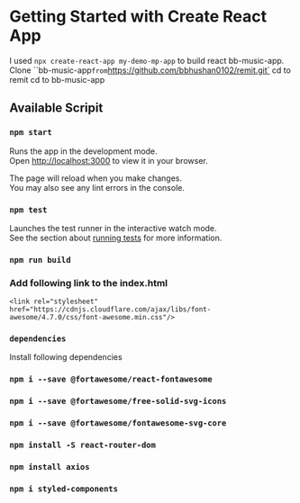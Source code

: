 # Getting Started with Create React App

I used `npx create-react-app my-demo-mp-app` to build react bb-music-app.
Clone ``bb-music-app` from `https://github.com/bbhushan0102/remit.git`
cd to remit
cd to bb-music-app

## Available Scripit


### `npm start`

Runs the app in the development mode.\
Open [http://localhost:3000](http://localhost:3000) to view it in your browser.

The page will reload when you make changes.\
You may also see any lint errors in the console.

### `npm test`

Launches the test runner in the interactive watch mode.\
See the section about [running tests](https://facebook.github.io/create-react-app/docs/running-tests) for more information.

### `npm run build`

### Add following link to the index.html
`<link rel="stylesheet" href="https://cdnjs.cloudflare.com/ajax/libs/font-awesome/4.7.0/css/font-awesome.min.css"/>`

### `dependencies`
Install following dependencies 
### `npm i --save @fortawesome/react-fontawesome` 
### `npm i --save @fortawesome/free-solid-svg-icons`
### `npm i --save @fortawesome/fontawesome-svg-core`
### `npm install -S react-router-dom`
### `npm install axios`
### `npm i styled-components`

